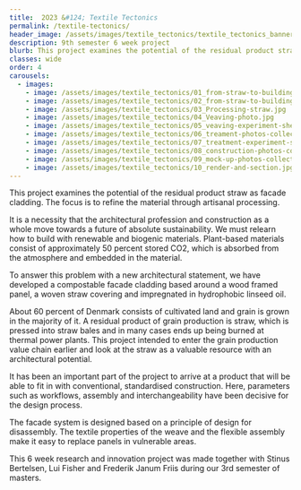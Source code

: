 ```yaml
---
title:  2O23 &#124; Textile Tectonics
permalink: /textile-tectonics/
header_image: /assets/images/textile_tectonics/textile_tectonics_banner.jpg
description: 9th semester 6 week project
blurb: This project examines the potential of the residual product straw as facade cladding, focusing on refining a waste product through artisanal processing…
classes: wide
order: 4
carousels:
  - images: 
    - image: /assets/images/textile_tectonics/01_from-straw-to-building_1.png
    - image: /assets/images/textile_tectonics/02_from-straw-to-building-2.jpg
    - image: /assets/images/textile_tectonics/03_Processing-straw.jpg
    - image: /assets/images/textile_tectonics/04_Veaving-photo.jpg
    - image: /assets/images/textile_tectonics/05_veaving-experiment-sheets.jpg
    - image: /assets/images/textile_tectonics/06_treament-photos-collected.jpg
    - image: /assets/images/textile_tectonics/07_treatment-experiment-sheets.jpg
    - image: /assets/images/textile_tectonics/08_construction-photos-collected.jpg
    - image: /assets/images/textile_tectonics/09_mock-up-photos-collected.jpg
    - image: /assets/images/textile_tectonics/10_render-and-section.jpg
---
```


This project examines the potential of the residual product straw as facade cladding. The focus is to refine the material through artisanal processing.

<!--more-->

It is a necessity that the architectural profession and construction as a whole move towards a future of absolute sustainability. We must relearn how to build with renewable and biogenic materials. Plant-based materials consist of approximately 50 percent stored CO2, which is absorbed from the atmosphere and embedded in the material.

To answer this problem with a new architectural statement, we have developed a compostable facade cladding based around a wood framed panel, a woven straw covering and impregnated in hydrophobic linseed oil.

About 60 percent of Denmark consists of cultivated land and grain is grown in the majority of it. A residual product of grain production is straw, which is pressed into straw bales and in many cases ends up being burned at thermal power plants. This project intended to enter the grain production value chain earlier and look at the straw as a valuable resource with an architectural potential.

It has been an important part of the project to arrive at a product that will be able to fit in with conventional, standardised construction. Here, parameters such as workflows, assembly and interchangeability have been decisive for the design process.

The facade system is designed based on a principle of design for disassembly. The textile properties of the weave and the flexible assembly make it easy to replace panels in vulnerable areas.

This 6 week research and innovation project was made together with Stinus Bertelsen, Lui Fisher and Frederik Janum Friis during our 3rd semester of masters.
